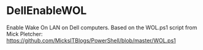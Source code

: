 # DellEnableWOL
Enable Wake On LAN on Dell computers.
Based on the WOL.ps1 script from Mick Pletcher: https://github.com/MicksITBlogs/PowerShell/blob/master/WOL.ps1
